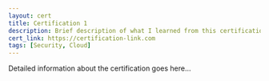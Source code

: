 ```yaml
---
layout: cert
title: Certification 1
description: Brief description of what I learned from this certification.
cert_link: https://certification-link.com
tags: [Security, Cloud]
---
```


Detailed information about the certification goes here...

